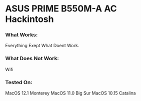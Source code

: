 # ASUS PRIME B550M-A AC Hackintosh

### What Works:

Everything Exept What Doent Work.

### What Does Not Work:

Wifi

### Tested On:

MacOS 12.1 Monterey
MacOS 11.0 Big Sur
MacOS 10.15 Catalina
